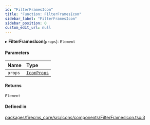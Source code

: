 ```yaml
---
id: "FilterFramesIcon"
title: "Function: FilterFramesIcon"
sidebar_label: "FilterFramesIcon"
sidebar_position: 0
custom_edit_url: null
---
```


▸ **FilterFramesIcon**(`props`): `Element`

#### Parameters

| Name | Type |
| :------ | :------ |
| `props` | [`IconProps`](../types/IconProps.md) |

#### Returns

`Element`

#### Defined in

[packages/firecms_core/src/icons/components/FilterFramesIcon.tsx:3](https://github.com/FireCMSco/firecms/blob/d45f3739/packages/firecms_core/src/icons/components/FilterFramesIcon.tsx#L3)
